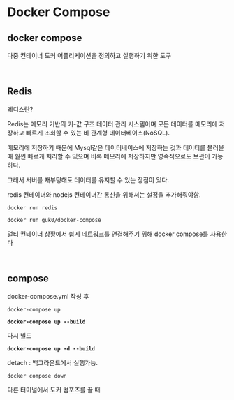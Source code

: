 # Docker Compose
## docker compose
다중 컨테이너 도커 어플리케이션을 정의하고 실행하기 위한 도구

<br>

## Redis
레디스란?

Redis는 메모리 기반의 키-값 구조 데이터 관리 시스템이며 모든 데이터를 메모리에 저장하고 빠르게 조회할 수 있는 비 관계형 데이터베이스(NoSQL).

메모리에 저장하기 때문에 Mysql같은 데이터베이스에 저장하는 것과 데이터를 불러올 때 훨씬 빠르게 처리할 수 있으며 비록 메모리에 저장하지만 영속적으로도 보관이 가능하다.

그래서 서버를 재부팅해도 데이터를 유지할 수 있는 장점이 있다.

redis 컨테이너와 nodejs 컨테이너간 통신을 위해서는 설정을 추가해줘야함.

`docker run redis`

`docker run guk0/docker-compose`

멀티 컨테이너 상황에서 쉽게 네트워크를 연결해주기 위해 docker compose를 사용한다

<br>

## compose

docker-compose.yml 작성 후


`docker-compose up`

**`docker-compose up --build`**

다시 빌드

**`docker-compose up -d --build`**

detach : 백그라운드에서 실행가능.

`docker compose down`

다른 터미널에서 도커 컴포즈를 끌 때